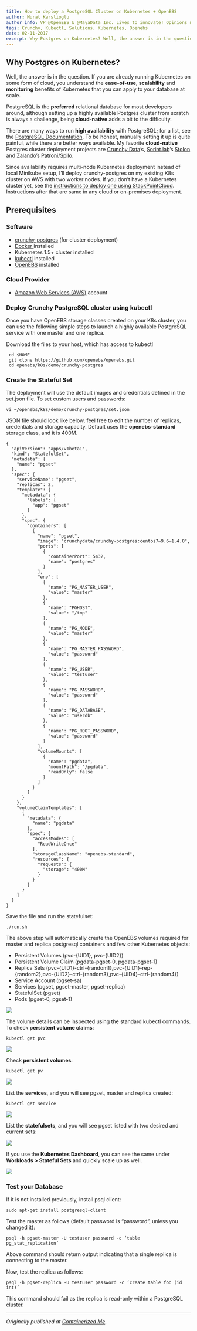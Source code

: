 ```yaml
---
title: How to deploy a PostgreSQL Cluster on Kubernetes + OpenEBS
author: Murat Karslioglu
author_info: VP @OpenEBS & @MayaData_Inc. Lives to innovate! Opinions my own!
tags: Crunchy, Kubectl, Solutions, Kubernetes, Openebs
date: 02-11-2017
excerpt: Why Postgres on Kubernetes? Well, the answer is in the question. If you are already running Kubernetes on some form of cloud, you understand the ease-of-use, scalability and monitoring benefits of Kubernetes that you can apply to your database at scale.
---
```


## Why Postgres on Kubernetes?

Well, the answer is in the question. If you are already running Kubernetes on some form of cloud, you understand the **ease-of-use**, **scalability** and **monitoring** benefits of Kubernetes that you can apply to your database at scale.

PostgreSQL is the **preferred** relational database for most developers around, although setting up a highly available Postgres cluster from scratch is always a challenge, being **cloud-native** adds a bit to the difficulty.

There are many ways to run **high availability** with PostgreSQL; for a list, see the [PostgreSQL Documentation](https://wiki.postgresql.org/wiki/Replication,_Clustering,_and_Connection_Pooling). To be honest, manually setting it up is quite painful, while there are better ways available. My favorite **cloud-native** Postgres cluster deployment projects are [Crunchy Data](https://www.crunchydata.com/)’s, [Sorint.lab](https://www.sorint.it/)’s [Stolon](https://github.com/sorintlab/stolon) and [Zalando](https://jobs.zalando.com/tech/)’s [Patroni](https://github.com/zalando/patroni)/[Spilo](https://github.com/zalando/spilo).

Since availability requires multi-node Kubernetes deployment instead of local Minikube setup, I’ll deploy crunchy-postgres on my existing K8s cluster on AWS with two worker nodes. If you don’t have a Kubernetes cluster yet, see the [instructions to deploy one using StackPointCloud](http://containerized.me/how-to-install-openebs-on-aws-using-stackpointcloud/). Instructions after that are same in any cloud or on-premises deployment.

## Prerequisites

### Software

- [crunchy-postgres](https://hub.docker.com/r/crunchydata/crunchy-postgres/) (for cluster deployment)
- [Docker ](https://docs.docker.com/engine/installation/)installed
- Kubernetes 1.5+ cluster installed
- [kubectl](https://kubernetes.io/docs/tasks/tools/install-kubectl/) installed
- [OpenEBS](https://github.com/openebs/openebs) installed

### Cloud Provider

- [Amazon Web Services (AWS)](https://aws.amazon.com/) account

### Deploy Crunchy PostgreSQL cluster using kubectl

Once you have OpenEBS storage classes created on your K8s cluster, you can use the following simple steps to launch a highly available PostgreSQL service with one master and one replica.

Download the files to your host, which has access to kubectl

     cd $HOME
     git clone https://github.com/openebs/openebs.git
     cd openebs/k8s/demo/crunchy-postgres 

### Create the Stateful Set

The deployment will use the default images and credentials defined in the set.json file. To set custom users and passwords:

    vi ~/openebs/k8s/demo/crunchy-postgres/set.json

JSON file should look like below, feel free to edit the number of replicas, credentials and storage capacity. Default uses the **openebs-standard** storage class, and it is 400M.

    {
      "apiVersion": "apps/v1beta1",
      "kind": "StatefulSet",
      "metadata": {
        "name": "pgset"
      },
      "spec": {
        "serviceName": "pgset",
        "replicas": 2,
        "template": {
          "metadata": {
            "labels": {
              "app": "pgset"
            }
          },
          "spec": {
            "containers": [
              {
                "name": "pgset",
                "image": "crunchydata/crunchy-postgres:centos7–9.6–1.4.0",
                "ports": [
                  {
                    "containerPort": 5432,
                    "name": "postgres"
                  }
                ],
                "env": [
                  {
                    "name": "PG_MASTER_USER",
                    "value": "master"
                  },
                  {
                    "name": "PGHOST",
                    "value": "/tmp"
                  },
                  {
                    "name": "PG_MODE",
                    "value": "master"
                  },
                  {
                    "name": "PG_MASTER_PASSWORD",
                    "value": "password"
                  },
                  {
                    "name": "PG_USER",
                    "value": "testuser"
                  },
                  {
                    "name": "PG_PASSWORD",
                    "value": "password"
                  },
                  {
                    "name": "PG_DATABASE",
                    "value": "userdb"
                  },
                  {
                    "name": "PG_ROOT_PASSWORD",
                    "value": "password"
                  }
                ],
                "volumeMounts": [
                  {
                    "name": "pgdata",
                    "mountPath": "/pgdata",
                    "readOnly": false
                  }
                ]
              }
            ]
          }
        },
        "volumeClaimTemplates": [
          {
            "metadata": {
              "name": "pgdata"
            },
            "spec": {
              "accessModes": [
                "ReadWriteOnce"
              ],
              "storageClassName": "openebs-standard",
              "resources": {
                "requests": {
                  "storage": "400M"
                }
              }
            }
          }
        ]
      }
    }

Save the file and run the statefulset:

    ./run.sh

The above step will automatically create the OpenEBS volumes required for master and replica postgresql containers and few other Kubernetes objects:

- Persistent Volumes (pvc-{UID1}, pvc-{UID2})
- Persistent Volume Claim (pgdata-pgset-0, pgdata-pgset-1)
- Replica Sets (pvc-{UID1}-ctrl-{random1},pvc-{UID1}-rep-{random2},pvc-{UID2}-ctrl-{random3},pvc-{UID4}-ctrl-{random4})
- Service Account (pgset-sa)
- Services (pgset, pgset-master, pgset-replica)
- StatefulSet (pgset)
- Pods (pgset-0, pgset-1)

![](https://cdn-images-1.medium.com/max/800/0*_WTDmIAcGNUGL0zn.gif)

The volume details can be inspected using the standard kubectl commands. To check **persistent volume claims**:

    kubectl get pvc

![](https://cdn-images-1.medium.com/max/800/0*Jj59F2CWdQqKOkjW.png)

Check **persistent volumes**:

    kubectl get pv

![](https://cdn-images-1.medium.com/max/800/0*cm0u7Ea_12FvQRC4.png)

List the **services**, and you will see pgset, master and replica created:

    kubectl get service

![](https://cdn-images-1.medium.com/max/800/0*d5PjsFswTOOSBAcq.png)

List the **statefulsets**, and you will see pgset listed with two desired and current sets:

![](https://cdn-images-1.medium.com/max/800/0*F3eKWl181xp3yKLJ.png)

If you use the **Kubernetes Dashboard**, you can see the same under **Workloads > Stateful Sets** and quickly scale up as well.

![](https://cdn-images-1.medium.com/max/800/0*fQO6h-cj00rbePIi.png)

### Test your Database

If it is not installed previously, install psql client:

    sudo apt-get install postgresql-client

Test the master as follows (default password is “password”, unless you changed it):

    psql -h pgset-master -U testuser password -c ‘table pg_stat_replication’

Above command should return output indicating that a single replica is connecting to the master.

Now, test the replica as follows:

    psql -h pgset-replica -U testuser password -c ‘create table foo (id int)’

This command should fail as the replica is read-only within a PostgreSQL cluster.

---

*Originally published at [Containerized Me](http://containerized.me/how-to-deploy-a-postgresql-cluster-on-kubernetes-openebs/)*.
